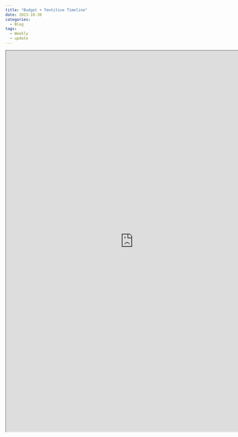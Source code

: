 ```yaml
---
title: "Budget + Tentitive Timeline"
date: 2023-10-30
categories:
  - Blog
tags:
  - Weekly
  - update
---
```


<iframe src="https://docs.google.com/spreadsheets/d/e/2PACX-1vSd11QLxh-KcVr0sS3zyZUHfn44ToC0gsp3ON_rGoCh25cPqrtBws6JrPn2ujY8gQ/pubhtml?widget=true&amp;headers=false" width="800" height="1200"></iframe>